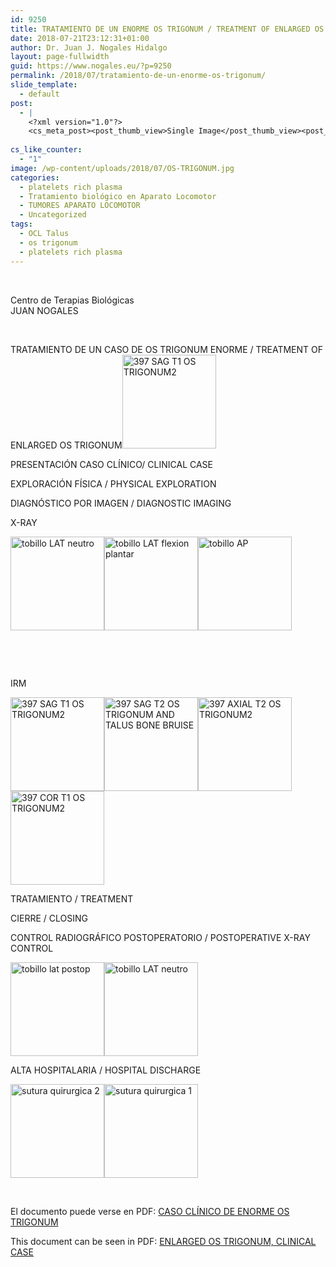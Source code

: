 ```yaml
---
id: 9250
title: TRATAMIENTO DE UN ENORME OS TRIGONUM / TREATMENT OF ENLARGED OS TRIGONUM
date: 2018-07-21T23:12:31+01:00
author: Dr. Juan J. Nogales Hidalgo
layout: page-fullwidth
guid: https://www.nogales.eu/?p=9250
permalink: /2018/07/tratamiento-de-un-enorme-os-trigonum/
slide_template:
  - default
post:
  - |
    <?xml version="1.0"?>
    <cs_meta_post><post_thumb_view>Single Image</post_thumb_view><post_featured_image_as_thumbnail/><post_thumb_audio/><post_thumb_video/><post_thumb_slider/><post_thumb_slider_type/><inside_post_thumb_view>Single Image</inside_post_thumb_view><inside_post_featured_image_as_thumbnail/><inside_post_thumb_audio/><inside_post_thumb_video/><inside_post_thumb_slider/><inside_post_thumb_slider_type/><post_social_sharing>on</post_social_sharing><post_author_info_show>on</post_author_info_show><post_tags_show>on</post_tags_show><post_attachment_show>on</post_attachment_show><page_title/><page_sub_title/><page_subheader_color/><page_subheader_font_color/><header_banner_style>default_header</header_banner_style><header_banner_image/><header_banner_flex_slider>blog</header_banner_flex_slider><custom_slider_id/><sidebar_layout><cs_layout/></sidebar_layout></cs_meta_post>
    
cs_like_counter:
  - "1"
image: /wp-content/uploads/2018/07/OS-TRIGONUM.jpg
categories:
  - platelets rich plasma
  - Tratamiento biológico en Aparato Locomotor
  - TUMORES APARATO LOCOMOTOR
  - Uncategorized
tags:
  - OCL Talus
  - os trigonum
  - platelets rich plasma
---
```

&nbsp;

Centro de Terapias Biológicas  
JUAN NOGALES

&nbsp;

TRATAMIENTO DE UN CASO DE OS TRIGONUM ENORME / TREATMENT OF ENLARGED OS TRIGONUM[<img loading="lazy" class="aligncenter size-thumbnail wp-image-9272" src="https://www.nogales.eu/wp-content/uploads/2018/07/397-SAG-T1-OS-TRIGONUM2-150x150.jpg" alt="397 SAG T1 OS TRIGONUM2" width="150" height="150" />](https://www.nogales.eu/wp-content/uploads/2018/07/397-SAG-T1-OS-TRIGONUM2.jpg)

PRESENTACIÓN CASO CLÍNICO/ CLINICAL CASE

EXPLORACIÓN FÍSICA / PHYSICAL EXPLORATION

DIAGNÓSTICO POR IMAGEN / DIAGNOSTIC IMAGING

X-RAY

[<img loading="lazy" class="aligncenter size-thumbnail wp-image-9273" src="https://www.nogales.eu/wp-content/uploads/2018/07/tobillo-LAT-neutro1-150x150.jpg" alt="tobillo LAT neutro" width="150" height="150" />](https://www.nogales.eu/wp-content/uploads/2018/07/tobillo-LAT-neutro1.jpg)[<img loading="lazy" class="aligncenter size-thumbnail wp-image-9274" src="https://www.nogales.eu/wp-content/uploads/2018/07/tobillo-LAT-flexion-plantar-150x150.jpg" alt="tobillo LAT flexion plantar" width="150" height="150" />](https://www.nogales.eu/wp-content/uploads/2018/07/tobillo-LAT-flexion-plantar.jpg)[<img loading="lazy" class="aligncenter size-thumbnail wp-image-9275" src="https://www.nogales.eu/wp-content/uploads/2018/07/tobillo-AP1-150x150.jpg" alt="tobillo AP" width="150" height="150" />](https://www.nogales.eu/wp-content/uploads/2018/07/tobillo-AP1.jpg)

&nbsp;

&nbsp;

IRM

[<img loading="lazy" class="aligncenter size-thumbnail wp-image-9276" src="https://www.nogales.eu/wp-content/uploads/2018/07/397-SAG-T1-OS-TRIGONUM21-150x150.jpg" alt="397 SAG T1 OS TRIGONUM2" width="150" height="150" />](https://www.nogales.eu/wp-content/uploads/2018/07/397-SAG-T1-OS-TRIGONUM21.jpg)[<img loading="lazy" class="aligncenter size-thumbnail wp-image-9277" src="https://www.nogales.eu/wp-content/uploads/2018/07/397-SAG-T2-OS-TRIGONUM-AND-TALUS-BONE-BRUISE-150x150.jpg" alt="397 SAG T2 OS TRIGONUM AND TALUS BONE BRUISE" width="150" height="150" />](https://www.nogales.eu/wp-content/uploads/2018/07/397-SAG-T2-OS-TRIGONUM-AND-TALUS-BONE-BRUISE.jpg)[<img loading="lazy" class="aligncenter size-thumbnail wp-image-9278" src="https://www.nogales.eu/wp-content/uploads/2018/07/397-AXIAL-T2-OS-TRIGONUM2-150x150.jpg" alt="397 AXIAL T2 OS TRIGONUM2" width="150" height="150" />](https://www.nogales.eu/wp-content/uploads/2018/07/397-AXIAL-T2-OS-TRIGONUM2.jpg)[<img loading="lazy" class="aligncenter size-thumbnail wp-image-9279" src="https://www.nogales.eu/wp-content/uploads/2018/07/397-COR-T1-OS-TRIGONUM2-150x150.jpg" alt="397 COR T1 OS TRIGONUM2" width="150" height="150" />](https://www.nogales.eu/wp-content/uploads/2018/07/397-COR-T1-OS-TRIGONUM2.jpg)

TRATAMIENTO / TREATMENT

CIERRE / CLOSING

CONTROL RADIOGRÁFICO POSTOPERATORIO / POSTOPERATIVE X-RAY CONTROL

[<img loading="lazy" class="aligncenter size-thumbnail wp-image-9280" src="https://www.nogales.eu/wp-content/uploads/2018/07/tobillo-lat-postop1-150x150.jpg" alt="tobillo lat postop" width="150" height="150" />](https://www.nogales.eu/wp-content/uploads/2018/07/tobillo-lat-postop1.jpg)[<img loading="lazy" class="aligncenter size-thumbnail wp-image-9281" src="https://www.nogales.eu/wp-content/uploads/2018/07/tobillo-LAT-neutro2-150x150.jpg" alt="tobillo LAT neutro" width="150" height="150" />](https://www.nogales.eu/wp-content/uploads/2018/07/tobillo-LAT-neutro2.jpg)

ALTA HOSPITALARIA / HOSPITAL DISCHARGE

[<img loading="lazy" class="aligncenter size-thumbnail wp-image-9282" src="https://www.nogales.eu/wp-content/uploads/2018/07/sutura-quirurgica-2-150x150.jpg" alt="sutura quirurgica 2" width="150" height="150" />](https://www.nogales.eu/wp-content/uploads/2018/07/sutura-quirurgica-2.jpg)[<img loading="lazy" class="aligncenter size-thumbnail wp-image-9284" src="https://www.nogales.eu/wp-content/uploads/2018/07/sutura-quirurgica-1--150x150.jpg" alt="sutura quirurgica 1" width="150" height="150" />](https://www.nogales.eu/wp-content/uploads/2018/07/sutura-quirurgica-1-.jpg)

&nbsp;

El documento puede verse en PDF: [CASO CLÍNICO DE ENORME OS TRIGONUM](https://www.nogales.eu/wp-content/uploads/2018/07/CASO-CLÍNICO-DE-ENORME-OS-TRIGONUM1.pdf)

This document can be seen in PDF: [ENLARGED OS TRIGONUM, CLINICAL CASE](https://www.nogales.eu/wp-content/uploads/2018/07/ENLARGED-OS-TRIGONUM-CLINICAL-CASE2.pdf)